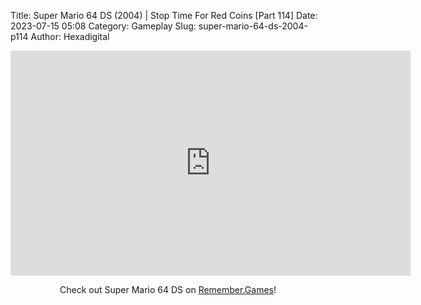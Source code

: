 Title: Super Mario 64 DS (2004) | Stop Time For Red Coins [Part 114]
Date: 2023-07-15 05:08
Category: Gameplay
Slug: super-mario-64-ds-2004-p114
Author: Hexadigital

<center><iframe src="https://www.youtube.com/embed/VbxUysvyA1U?feature=oembed" allow="accelerometer; autoplay; encrypted-media; gyroscope; picture-in-picture" width="640" height="360" frameborder="0"></iframe>

Check out Super Mario 64 DS on [Remember.Games](https://remember.games/game/2250/super-mario-64-ds/)!</center>